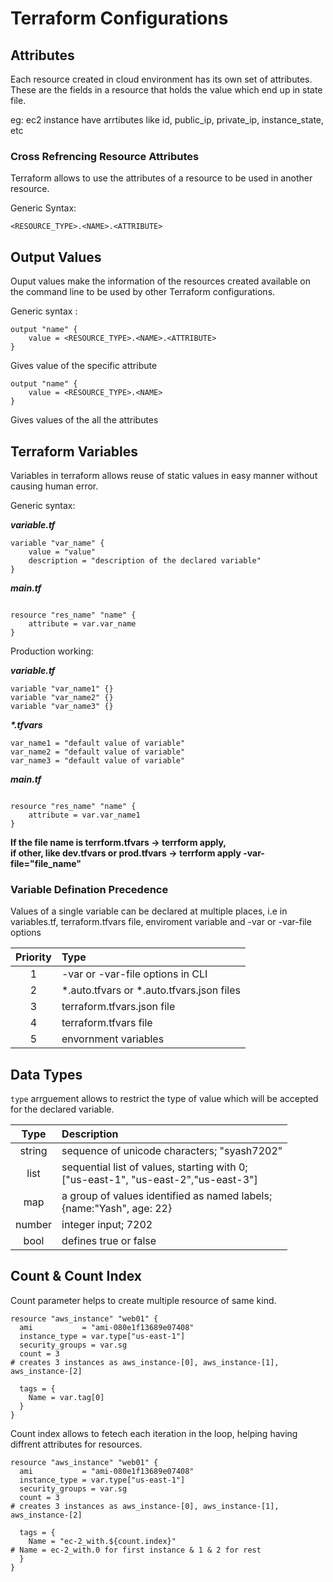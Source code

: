 # Terraform Configurations

## Attributes

Each resource created in cloud environment has its own set of attributes. These are the fields in a resource that holds the value which end up in state file.

eg: ec2 instance have arrtibutes like id, public_ip, private_ip, instance_state, etc

### Cross Refrencing Resource Attributes

Terraform allows to use the attributes of a resource to be used in another resource.

Generic Syntax:

```
<RESOURCE_TYPE>.<NAME>.<ATTRIBUTE>
```

## Output Values

Ouput values make the information of the resources created available on the command line to be used by other Terraform configurations.

Generic syntax :

```
output "name" {
    value = <RESOURCE_TYPE>.<NAME>.<ATTRIBUTE>
}
```

Gives value of the specific attribute

```
output "name" {
    value = <RESOURCE_TYPE>.<NAME>
}
```

Gives values of the all the attributes

## Terraform Variables

Variables in terraform allows reuse of static values in easy manner without causing human error.

Generic syntax:

**_variable.tf_**

```
variable "var_name" {
    value = "value"
    description = "description of the declared variable"
}
```

**_main.tf_**

```

resource "res_name" "name" {
    attribute = var.var_name
}
```

Production working:

**_variable.tf_**

```
variable "var_name1" {}
variable "var_name2" {}
variable "var_name3" {}
```

**_\*.tfvars_**

```
var_name1 = "default value of variable"
var_name2 = "default value of variable"
var_name3 = "default value of variable"
```

**_main.tf_**

```

resource "res_name" "name" {
    attribute = var.var_name1
}
```

**If the file name is terrform.tfvars -> terrform apply, <br>
if other, like dev.tfvars or prod.tfvars -> terrform apply -var-file="file_name"**

### Variable Defination Precedence

Values of a single variable can be declared at multiple places, i.e in variables.tf, terraform.tfvars file, enviroment variable and -var or -var-file options

| Priority | Type                                        |
| :------: | :------------------------------------------ |
|    1     | -var or -var-file options in CLI            |
|    2     | \*.auto.tfvars or \*.auto.tfvars.json files |
|    3     | terraform.tfvars.json file                  |
|    4     | terraform.tfvars file                       |
|    5     | envornment variables                        |

## Data Types

`type` arrguement allows to restrict the type of value which will be accepted for the declared variable.

|  Type  | Description                                                                            |
| :----: | :------------------------------------------------------------------------------------- |
| string | sequence of unicode characters; "syash7202"                                            |
|  list  | sequential list of values, starting with 0; <br>["us-east-1", "us-east-2","us-east-3"] |
|  map   | a group of values identified as named labels; <br> {name:"Yash", age: 22}              |
| number | integer input; 7202                                                                    |
|  bool  | defines true or false                                                                  |

## Count & Count Index

Count parameter helps to create multiple resource of same kind.

```
resource "aws_instance" "web01" {
  ami           = "ami-080e1f13689e07408"
  instance_type = var.type["us-east-1"]
  security_groups = var.sg
  count = 3
# creates 3 instances as aws_instance-[0], aws_instance-[1], aws_instance-[2]

  tags = {
    Name = var.tag[0]
  }
}

```

Count index allows to fetech each iteration in the loop, helping having diffrent attributes for resources.

```
resource "aws_instance" "web01" {
  ami           = "ami-080e1f13689e07408"
  instance_type = var.type["us-east-1"]
  security_groups = var.sg
  count = 3
# creates 3 instances as aws_instance-[0], aws_instance-[1], aws_instance-[2]

  tags = {
    Name = "ec-2_with.${count.index}"
# Name = ec-2_with.0 for first instance & 1 & 2 for rest
  }
}

```
